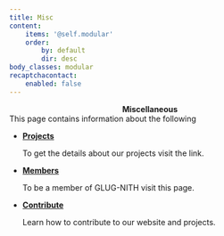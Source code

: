 ```yaml
---
title: Misc
content:
    items: '@self.modular'
    order:
        by: default
        dir: desc
body_classes: modular
recaptchacontact:
    enabled: false
---
```


<center><b>Miscellaneous</b></center>
This page contains information about the following
<ul>
<li><b><a href="/misc/projects">Projects</a></b></li>
<p>To get the details about our projects visit the link.</p>
<li><b><a href="/misc/members">Members</a></b></li>
<p>To be a member of GLUG-NITH visit this page.</p>
<li><b><a href="/misc/contribute">Contribute</a></b></li>
<p>Learn how to contribute to our website and projects.</p>
</ul>